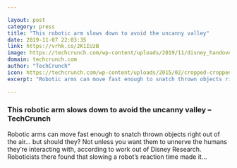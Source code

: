 ```yaml
---

layout: post
category: press
title: "This robotic arm slows down to avoid the uncanny valley"
date: 2019-11-07 22:03:35
link: https://vrhk.co/2K1IUzB
image: https://techcrunch.com/wp-content/uploads/2019/11/disney_handover.jpg?w=590
domain: techcrunch.com
author: "TechCrunch"
icon: https://techcrunch.com/wp-content/uploads/2015/02/cropped-cropped-favicon-gradient.png?w=180
excerpt: "Robotic arms can move fast enough to snatch thrown objects right out of the air… but should they? Not unless you want them to unnerve the humans they’re interacting with, according to work out of Disney Research. Roboticists there found that slowing a robot’s reaction time made it…"

---
```


### This robotic arm slows down to avoid the uncanny valley – TechCrunch

Robotic arms can move fast enough to snatch thrown objects right out of the air… but should they? Not unless you want them to unnerve the humans they’re interacting with, according to work out of Disney Research. Roboticists there found that slowing a robot’s reaction time made it…